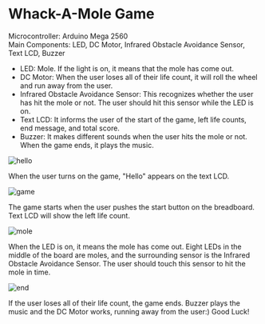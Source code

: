 # Whack-A-Mole Game

Microcontroller: Arduino Mega 2560 <br>
Main Components: LED, DC Motor, Infrared Obstacle Avoidance Sensor, Text LCD, Buzzer

<ul>
           <li>LED: Mole. If the light is on, it means that the mole has come out.</li>
           <li>DC Motor: When the user loses all of their life count, it will roll the wheel and run away from the user.</li>
           <li>Infrared Obstacle Avoidance Sensor: This recognizes whether the user has hit the mole or not. The user should hit this sensor while the LED is on.</li>
           <li>Text LCD: It informs the user of the start of the game, left life counts, end message, and total score.</li>
           <li>Buzzer: It makes different sounds when the user hits the mole or not. When the game ends, it plays the music. </li>
</ul>


![hello](https://github.com/NaHyeon520/Whack-A-Mole-Game/assets/62274608/5c52041c-421c-4d81-a492-74f4e8c981e8)

When the user turns on the game, "Hello" appears on the text LCD.

![game](https://github.com/NaHyeon520/Whack-A-Mole-Game/assets/62274608/73084ffb-4286-4f62-bb3e-719ab7da836b)

The game starts when the user pushes the start button on the breadboard. Text LCD will show the left life count.

![mole](https://github.com/NaHyeon520/Whack-A-Mole-Game/assets/62274608/54d3ce5e-4b67-4c05-83c8-541add8252ff)

When the LED is on, it means the mole has come out. Eight LEDs in the middle of the board are moles, and the surrounding sensor is the Infrared Obstacle Avoidance Sensor. The user should touch this sensor to hit the mole in time. 

![end](https://github.com/NaHyeon520/Whack-A-Mole-Game/assets/62274608/90ec70c6-9b9b-4a70-a396-325310df5ea9)

If the user loses all of their life count, the game ends. Buzzer plays the music and the DC Motor works, running away from the user:) 
Good Luck!

